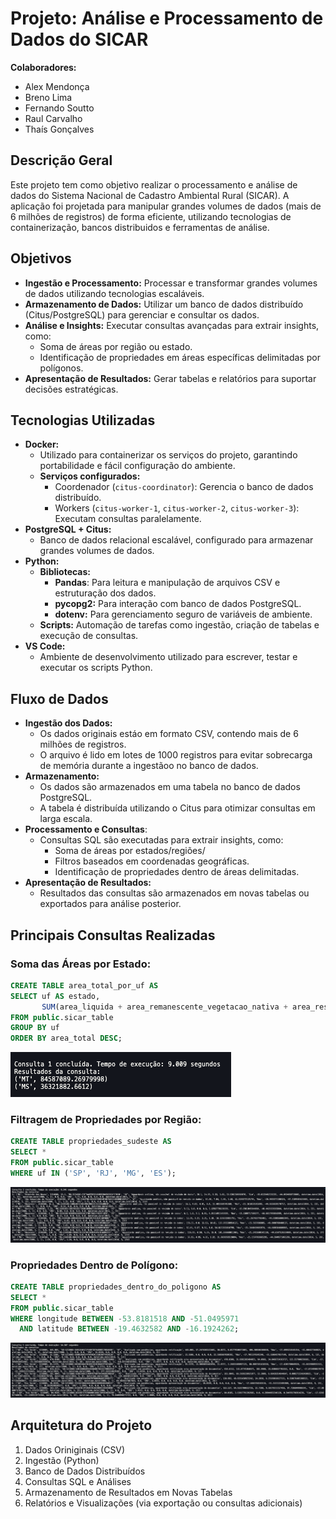 # Projeto: Análise e Processamento de Dados do SICAR

**Colaboradores:**
- Alex Mendonça
- Breno Lima
- Fernando Soutto
- Raul Carvalho
- Thaís Gonçalves

## Descrição Geral
Este projeto tem como objetivo realizar o processamento e análise de dados do Sistema Nacional de Cadastro Ambiental Rural (SICAR).
A aplicação foi projetada para manipular grandes volumes de dados (mais de 6 milhões de registros) de forma eficiente, utilizando tecnologias de containerização, bancos distribuidos e ferramentas de análise.

## Objetivos
* **Ingestão e Processamento:** Processar e transformar grandes volumes de dados utilizando tecnologias escaláveis.
* **Armazenamento de Dados:** Utilizar um banco de dados distribuído (Citus/PostgreSQL) para gerenciar e consultar os dados.
* **Análise e Insights:** Executar consultas avançadas para extrair insights, como:
  * Soma de áreas por região ou estado.
  * Identificação de propriedades em áreas específicas delimitadas por polígonos.
* **Apresentação de Resultados:** Gerar tabelas e relatórios para suportar decisões estratégicas.

## Tecnologias Utilizadas
* **Docker:**
  * Utilizado para containerizar os serviços do projeto, garantindo portabilidade e fácil configuração do ambiente.
  * **Serviços configurados:**
    * Coordenador (``citus-coordinator``): Gerencia o banco de dados distribuído.
    * Workers (``citus-worker-1``, ``citus-worker-2``, ``citus-worker-3``): Executam consultas paralelamente.
* **PostgreSQL + Citus:**
  * Banco de dados relacional escalável, configurado para armazenar grandes volumes de dados.
* **Python:**
  * **Bibliotecas:**
    * **Pandas**: Para leitura e manipulação de arquivos CSV e estruturação dos dados.
    * **pycopg2:** Para interação com banco de dados PostgreSQL.
    * **dotenv:** Para gerenciamento seguro de variáveis de ambiente.
  * **Scripts:** Automação de tarefas como ingestão, criação de tabelas e execução de consultas.
* **VS Code:**
  * Ambiente de desenvolvimento utilizado para escrever, testar e executar os scripts Python.

## Fluxo de Dados
* **Ingestão dos Dados:**
  * Os dados originais estáo em formato CSV, contendo mais de 6 milhões de registros.
  * O arquivo é lido em lotes de 1000 registros para evitar sobrecarga de memória durante a ingestãoo no banco de dados.
* **Armazenamento:**
  * Os dados são armazenados em uma tabela no banco de dados PostgreSQL.
  * A tabela é distribuída utilizando o Citus para otimizar consultas em larga escala.
* **Processamento e Consultas**:
  * Consultas SQL são executadas para extrair insights, como:
    * Soma de áreas por estados/regiões/
    * Filtros baseados em coordenadas geográficas.
    * Identificação de propriedades dentro de áreas delimitadas.
* **Apresentação de Resultados:**
  * Resultados das consultas são armazenados em novas tabelas ou exportados para análise posterior.

## Principais Consultas Realizadas
### Soma das Áreas por Estado:
```sql
CREATE TABLE area_total_por_uf AS
SELECT uf AS estado, 
       SUM(area_liquida + area_remanescente_vegetacao_nativa + area_reserva_legal_proposta + area_preservacao_permanente + area_nao_classificada) AS area_total
FROM public.sicar_table
GROUP BY uf
ORDER BY area_total DESC;
```

![alt text](image1.png)

### Filtragem de Propriedades por Região:
```sql
CREATE TABLE propriedades_sudeste AS
SELECT * 
FROM public.sicar_table
WHERE uf IN ('SP', 'RJ', 'MG', 'ES');
```

![alt text](image2.png)

### Propriedades Dentro de Polígono:
```sql
CREATE TABLE propriedades_dentro_do_poligono AS
SELECT * 
FROM public.sicar_table
WHERE longitude BETWEEN -53.8181518 AND -51.0495971
  AND latitude BETWEEN -19.4632582 AND -16.1924262;
```

![alt text](image3.png)

## Arquitetura do Projeto
1. Dados Oriniginais (CSV)
2. Ingestão (Python)
3. Banco de Dados Distribuídos
4. Consultas SQL e Análises
5. Armazenamento de Resultados em Novas Tabelas
6. Relatórios e Visualizações (via exportação ou consultas adicionais)
